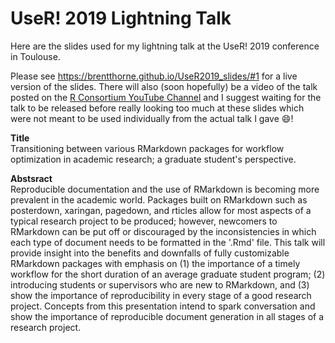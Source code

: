 # UseR! 2019 Lightning Talk

Here are the slides used for my lightning talk at the UseR! 2019 conference in Toulouse.

Please see https://brentthorne.github.io/UseR2019_slides/#1 for a live version of the slides. There will also (soon hopefully) be a video of the talk posted on the [R Consortium YouTube Channel](https://www.youtube.com/channel/UC_R5smHVXRYGhZYDJsnXTwg) and I suggest waiting for the talk to be released before really looking too much at these slides which were not meant to be used individually from the actual talk I gave :smile:! 

**Title**<br>
Transitioning between various RMarkdown packages for workflow optimization in academic research; a graduate student's perspective.

**Abstsract**<br>
Reproducible documentation and the use of RMarkdown is becoming more prevalent in the academic world. Packages built on RMarkdown such as posterdown, xaringan, pagedown, and rticles allow for most aspects of a typical research project to be produced; however, newcomers to RMarkdown can be put off or discouraged by the inconsistencies in which each type of document needs to be formatted in the '.Rmd' file. This talk will provide insight into the benefits and downfalls of fully customizable RMarkdown packages with emphasis on (1) the importance of a timely workflow for the short duration of an average graduate student program; (2) introducing students or supervisors who are new to RMarkdown, and (3) show the importance of reproducibility in every stage of a good research project. Concepts from this presentation intend to spark conversation and show the importance of reproducible document generation in all stages of a research project.
